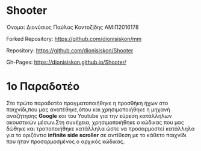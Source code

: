 # Shooter

Όνομα: Διονύσιος Παύλος Κοντοζίδης ΑΜ:Π2016178

Forked Repository: https://github.com/dionisiskon/mm

Repository: https://github.com/dionisiskon/Shooter

Gh-Pages: https://dionisiskon.github.io/Shooter/

# 1o Παραδοτέο

Στο πρώτο παραδοτέο πραγματοποιήθηκε η προσθήκη ήχων στο παιχνίδι,που μας ανατέθηκε,όπου και χρησιμοποιήθηκε η μηχανή αναζήτησης **Google** και του Youtube για την εύρεση κατάλληλων ακουστικών μέσων.Στη συνέχεια, χρησιμοποιήθηκε ο κώδικας που μας δώθηκε και τροποποιήθηκε κατάλληλα ώστε να προσαρμοστεί κατάλληλα για το οριζόντιο **infinite side scroller** σε αντίθεση με το κάθετο παιχνίδι που ήταν προσαρμοσμένος ο αρχικός κώδικας.


